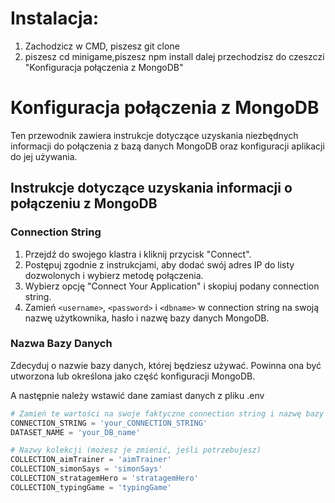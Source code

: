 
# Instalacja:
1. Zachodzicz w CMD, piszesz git clone
2. piszesz cd minigame,piszesz npm install
dalej przechodzisz do czeszczi "Konfiguracja połączenia z MongoDB"
# Konfiguracja połączenia z MongoDB

Ten przewodnik zawiera instrukcje dotyczące uzyskania niezbędnych informacji do połączenia z bazą danych MongoDB oraz konfiguracji aplikacji do jej używania.

## Instrukcje dotyczące uzyskania informacji o połączeniu z MongoDB

### Connection String

1. Przejdź do swojego klastra i kliknij przycisk "Connect".
2. Postępuj zgodnie z instrukcjami, aby dodać swój adres IP do listy dozwolonych i wybierz metodę połączenia.
3. Wybierz opcję "Connect Your Application" i skopiuj podany connection string.
4. Zamień `<username>`, `<password>` i `<dbname>` w connection string na swoją nazwę użytkownika, hasło i nazwę bazy danych MongoDB.

### Nazwa Bazy Danych

Zdecyduj o nazwie bazy danych, której będziesz używać. Powinna ona być utworzona lub określona jako część konfiguracji MongoDB.

A następnie należy wstawić dane zamiast danych z pliku .env
```python
# Zamień te wartości na swoje faktyczne connection string i nazwę bazy danych
CONNECTION_STRING = 'your_CONNECTION_STRING'
DATASET_NAME = 'your_DB_name'

# Nazwy kolekcji (możesz je zmienić, jeśli potrzebujesz)
COLLECTION_aimTrainer = 'aimTrainer'
COLLECTION_simonSays = 'simonSays'
COLLECTION_stratagemHero = 'stratagemHero'
COLLECTION_typingGame = 'typingGame'
```
